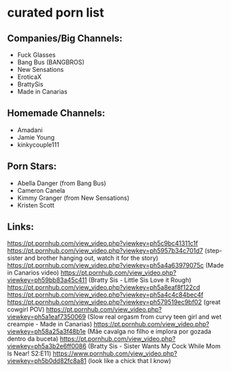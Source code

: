 # curated porn list

## Companies/Big Channels:
- Fuck Glasses
- Bang Bus (BANGBROS)
- New Sensations
- EroticaX
- BrattySis
- Made in Canarias

## Homemade Channels:
- Amadani
- Jamie Young
- kinkycouple111

## Porn Stars:
- Abella Danger (from Bang Bus)
- Cameron Canela
- Kimmy Granger (from New Sensations)
- Kristen Scott

## Links:
https://pt.pornhub.com/view_video.php?viewkey=ph5c9bc41311c1f
https://pt.pornhub.com/view_video.php?viewkey=ph5957b34c701d7 (step-sister and brother hanging out, watch it for the story)
https://pt.pornhub.com/view_video.php?viewkey=ph5a4a63979075c (Made in Canarios video)
https://pt.pornhub.com/view_video.php?viewkey=ph59bb83a45c411 (Bratty Sis - Little Sis Love it Rough)
https://pt.pornhub.com/view_video.php?viewkey=ph5a8eaf8f122cd
https://pt.pornhub.com/view_video.php?viewkey=ph5a4c4c84bec4f
https://pt.pornhub.com/view_video.php?viewkey=ph579519ec9bf02 (great cowgirl POV)
https://pt.pornhub.com/view_video.php?viewkey=ph5a1eaf7350069 (Slow real orgasm from curvy teen girl and wet creampie - Made in Canarias)
https://pt.pornhub.com/view_video.php?viewkey=ph58a25a3f48b1e (Mãe cavalga no filho e implora por gozada dentro da buceta)
https://pt.pornhub.com/view_video.php?viewkey=ph5a3b2e6ff0086 (Bratty Sis - Sister Wants My Cock While Mom Is Near! S2:E11)
https://www.pornhub.com/view_video.php?viewkey=ph5b0dd82fc8a81 (look like a chick that I know)
